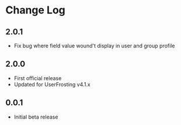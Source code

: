# Change Log

## 2.0.1
- Fix bug where field value wound't display in user and group profile

## 2.0.0
- First official release
- Updated for UserFrosting v4.1.x

## 0.0.1
- Initial beta release
